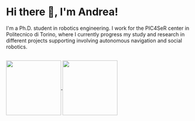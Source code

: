 # Hi there 👋, I'm Andrea!

<p align="justify">
  
I'm a Ph.D. student in robotics engineering. I work for the PIC4SeR center in Politecnico di Torino, where I currently progress my study and research in different projects supporting involving autonomous navigation and social robotics.

##
<a href="https://github.com/Fixit-Davide/github-readme-stats">
  <picture>
    <source
      srcset="https://github-readme-stats-sigma-five.vercel.app/api?username=andreaostuni&show_icons=true&theme=dark&rank_icon=github&count_private=true"
      media="(prefers-color-scheme: dark)"
    />
    <source
      srcset="https://github-readme-stats-sigma-five.vercel.app/api?username=andreaostuni&show_icons=true&rank_icon=github&count_private=true"
      media="(prefers-color-scheme: light), (prefers-color-scheme: no-preference)"
    />
    <img height=150 align="center" src="https://github-readme-stats-sigma-five.vercel.app/api?username=andreaostuni&show_icons=true&rank_icon=github&count_private=true" />
  </picture>
</a>
<!-- <a href="https://github.com/Fixit-Davide/github-readme-stats">
  <img height=150 align="center" src="https://github-readme-stats-sigma-five.vercel.app/api?username=andreaostuni&show_icons=true&theme=dracula&rank_icon=github&count_private=true" />
</a> -->
<a href="https://github.com/anuraghazra/convoychat">
  <picture>
    <source
      srcset="https://github-readme-stats-sigma-five.vercel.app.vercel.app/api/top-langs?username=andreaostuni&layout=compact&langs_count=8&card_width=310&theme=dark"
      media="(prefers-color-scheme: dark)"
    />
    <source
      srcset="https://github-readme-stats-sigma-five.vercel.app/api/top-langs?username=andreaostuni&layout=compact&langs_count=8&card_width=310"
      media="(prefers-color-scheme: light), (prefers-color-scheme: no-preference)"
    />
  <img height=150 align="center" src="https://github-readme-stats-sigma-five.vercel.app/api/top-langs?username=andreaostuni&layout=compact&langs_count=8&card_width=310" />
  </picture>
</a>
